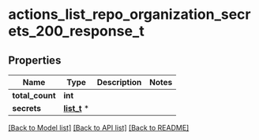 # actions_list_repo_organization_secrets_200_response_t

## Properties
Name | Type | Description | Notes
------------ | ------------- | ------------- | -------------
**total_count** | **int** |  | 
**secrets** | [**list_t**](actions_secret.md) \* |  | 

[[Back to Model list]](../README.md#documentation-for-models) [[Back to API list]](../README.md#documentation-for-api-endpoints) [[Back to README]](../README.md)


